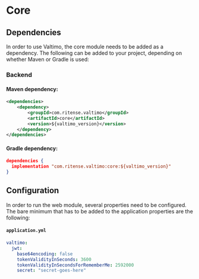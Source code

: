 # Core

## Dependencies

In order to use Valtimo, the core module needs to be added as a dependency. The
following can be added to your project, depending on whether Maven or Gradle is used:

### Backend

#### Maven dependency:
```xml
<dependencies>
    <dependency>
        <groupId>com.ritense.valtimo</groupId>
        <artifactId>core</artifactId>
        <version>${valtimo_version}</version>
    </dependency>
</dependencies>
```

#### Gradle dependency:
```json
dependencies {
  implementation "com.ritense.valtimo:core:${valtimo_version}"
}
```

## Configuration

In order to run the web module, several properties need to be configured. The bare minimum that has to be added to the
application properties are the following:

#### **`application.yml`**
```yaml
valtimo:
  jwt:
    base64encoding: false 
    tokenValidityInSeconds: 3600
    tokenValidityInSecondsForRememberMe: 2592000
    secret: "secret-goes-here"
```
 